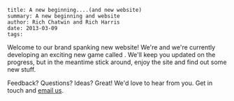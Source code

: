 ```
title: A new beginning....(and new website)
summary: A new beginning and website
author: Rich Chatwin and Rich Harris
date: 2013-03-09
tags: 
```

Welcome to our brand spanking new website! We're and we're currently developing an exciting new game called . We'll keep you updated on the progress, but in the meantime stick around, enjoy the site and find out some new stuff. 

Feedback? Questions? Ideas? Great! We'd love to hear from you. Get in touch and [email us](mailto:hello@sciencegamed.co.uk).